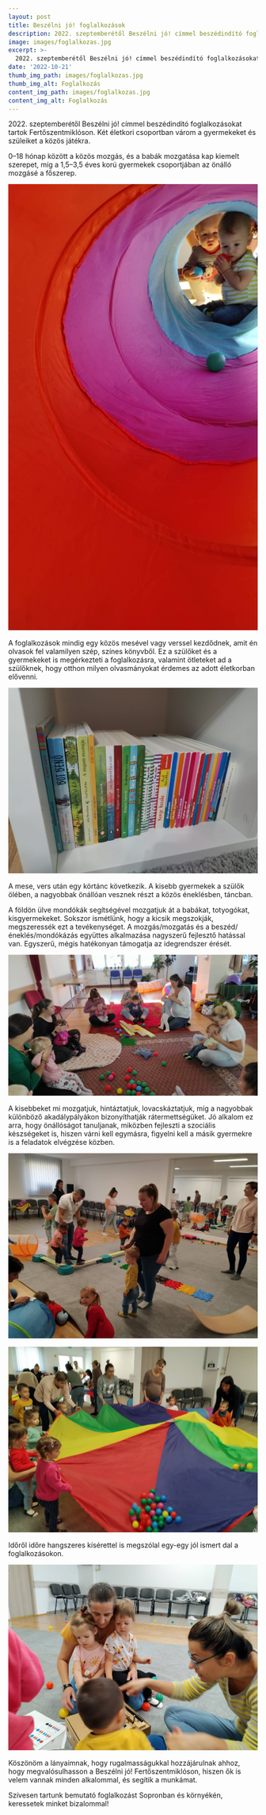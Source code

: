 ```yaml
---
layout: post
title: Beszélni jó! foglalkozások
description: 2022. szeptemberétől Beszélni jó! címmel beszédindító foglalkozásokat tartok Fertőszentmiklóson. Két életkori csoportban várom a gyermekeket és szüleiket a közös játékra.  
image: images/foglalkozas.jpg
excerpt: >-
  2022. szeptemberétől Beszélni jó! címmel beszédindító foglalkozásokat tartok Fertőszentmiklóson. Két életkori csoportban várom a gyermekeket és szüleiket a közös játékra. 
date: '2022-10-21'
thumb_img_path: images/foglalkozas.jpg
thumb_img_alt: Foglalkozás
content_img_path: images/foglalkozas.jpg
content_img_alt: Foglalkozás
---
```

2022\. szeptemberétől Beszélni jó! címmel beszédindító foglalkozásokat tartok Fertőszentmiklóson. Két életkori csoportban várom a gyermekeket és szüleiket a közös játékra. 

0–18 hónap között a közös mozgás, és a babák mozgatása kap kiemelt szerepet, míg a 1,5–3,5 éves korú gyermekek csoportjában az önálló mozgásé a főszerep.

![Alagút](/images/alagut.jpg)

A foglalkozások mindig egy közös mesével vagy verssel kezdődnek, amit én olvasok fel valamilyen szép, színes könyvből. Ez a szülőket és a gyermekeket is megérkezteti a foglalkozásra, valamint ötleteket ad a szülőknek, hogy otthon milyen olvasmányokat érdemes az adott életkorban elővenni.

![Csoport](/images/konyvek_2.jpg)

A mese, vers után egy körtánc következik. A kisebb gyermekek a szülők ölében, a nagyobbak önállóan vesznek részt a közös éneklésben, táncban.

A földön ülve mondókák segítségével mozgatjuk át a babákat, totyogókat, kisgyermekeket. Sokszor ismétlünk, hogy a kicsik megszokják, megszeressék ezt a tevékenységet. A mozgás/mozgatás és a beszéd/éneklés/mondókázás együttes alkalmazása nagyszerű fejlesztő hatással van. Egyszerű, mégis hatékonyan támogatja az idegrendszer érését.

![Könyvek](/images/foglalkozas_3.jpg)

A kisebbeket mi mozgatjuk, hintáztatjuk, lovacskáztatjuk, míg a nagyobbak különböző akadálypályákon bizonyíthatják rátermettségüket. Jó alkalom ez arra, hogy önállóságot tanuljanak, miközben fejleszti a szociális készségeket is, hiszen várni kell egymásra, figyelni kell a másik gyermekre is a feladatok elvégzése közben.

![Csoport](/images/foglalkozas_4.jpg)

![Csoport](/images/foglalkozas_5.jpg)

Időről időre hangszeres kísérettel is megszólal egy-egy jól ismert dal a foglalkozásokon.

![Csoport](/images/foglalkozas_6.jpg)

Köszönöm a lányaimnak, hogy rugalmasságukkal hozzájárulnak ahhoz, hogy megvalósulhasson a Beszélni jó! Fertőszentmiklóson, hiszen ők is velem vannak minden alkalommal, és segítik a munkámat.

Szívesen tartunk bemutató foglalkozást Sopronban és környékén, keressetek minket bizalommal!

